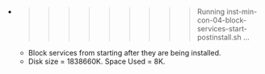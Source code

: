 * >>>>>>>>> Running inst-min-con-04-block-services-start-postinstall.sh ...
  * Block services from starting after they are being installed.
  * Disk size = 1838660K. Space Used = 8K.
